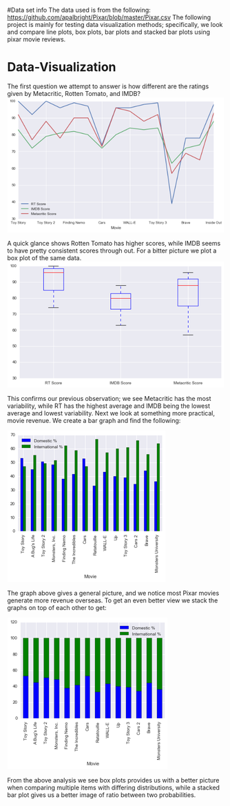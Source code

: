 #Data set info
The data used is from the following:
https://github.com/apalbright/Pixar/blob/master/Pixar.csv
The following project is mainly for testing data visualization methods; specifically, we look and compare line plots, box plots, bar plots and stacked bar plots using pixar movie reviews.  
# Data-Visualization


The first question we attempt to answer is how different are the ratings given by Metacritic, Rotten Tomato, and IMDB?
![alt tag](https://github.com/allenlu95/Data-Visualization/blob/master/download%20(7).png)


A quick glance shows Rotten Tomato has higher scores, while IMDB seems to have pretty consistent scores through out. For a bitter picture we plot a box plot of the same data.
![alt tag](https://github.com/allenlu95/Data-Visualization/blob/master/download%20(8).png)



This confirms our previous observation; we see Metacritic has the most variability, while RT has the highest average and IMDB being the lowest average and lowest variability.
Next we look at something more practical, movie revenue. We create a bar graph and find the following:


![alt tag](https://github.com/allenlu95/Data-Visualization/blob/master/download%20(9).png)




The graph above gives a general picture, and we notice most Pixar movies generate more revenue overseas. To get an even better view we stack the graphs on top of each other to get:

![alt tag](https://github.com/allenlu95/Data-Visualization/blob/master/download%20(10).png)





From the above analysis we see box plots provides us with a better picture when comparing multiple items with differing distributions, while a stacked bar plot gives us a better image of ratio between two probabilities. 
